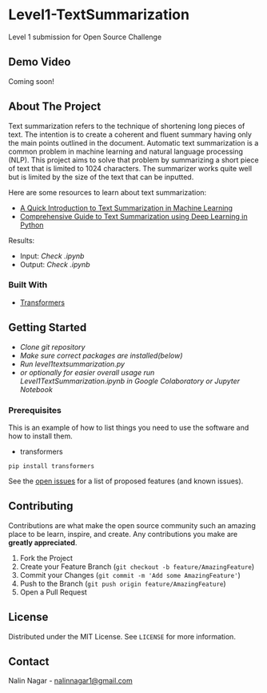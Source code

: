# Level1-TextSummarization
Level 1 submission for Open Source Challenge

## Demo Video

Coming soon!

<!-- ABOUT THE PROJECT -->
## About The Project

Text summarization refers to the technique of shortening long pieces of text. The intention is to create a coherent and fluent summary having only the main points outlined in the document. Automatic text summarization is a common problem in machine learning and natural language processing (NLP). This project aims to solve that problem by summarizing a short piece of text that is limited to 1024 characters. The summarizer works quite well but is limited by the size of the text that can be inputted.

Here are some resources to learn about text summarization:

* [A Quick Introduction to Text Summarization in Machine Learning](https://towardsdatascience.com/a-quick-introduction-to-text-summarization-in-machine-learning-3d27ccf18a9f)
* [Comprehensive Guide to Text Summarization using Deep Learning in Python](https://www.analyticsvidhya.com/blog/2019/06/comprehensive-guide-text-summarization-using-deep-learning-python/)
 

Results: 
* Input: *Check .ipynb*
* Output: *Check .ipynb*

### Built With

* [Transformers](https://numpy.org)


<!-- GETTING STARTED -->
## Getting Started

* *Clone git repository*
* *Make sure correct packages are installed(below)*
* *Run level1textsummarization.py*
* *or optionally for easier overall usage run Level1TextSummarization.ipynb in Google Colaboratory or Jupyter Notebook*

### Prerequisites

This is an example of how to list things you need to use the software and how to install them.
* transformers

```pip install transformers```


See the [open issues](https://github.com/NNDEV1/Level1-TextSummarization/issues) for a list of proposed features (and known issues).



<!-- CONTRIBUTING -->
## Contributing

Contributions are what make the open source community such an amazing place to be learn, inspire, and create. Any contributions you make are **greatly appreciated**.

1. Fork the Project
2. Create your Feature Branch (`git checkout -b feature/AmazingFeature`)
3. Commit your Changes (`git commit -m 'Add some AmazingFeature'`)
4. Push to the Branch (`git push origin feature/AmazingFeature`)
5. Open a Pull Request



<!-- LICENSE -->
## License

Distributed under the MIT License. See `LICENSE` for more information.



<!-- CONTACT -->
## Contact

Nalin Nagar - nalinnagar1@gmail.com





